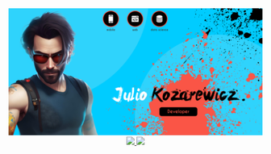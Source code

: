<img src="0_utils/banner.png">
<div align="center" style="width: 100%;">
  <a href="https://github.com/juliokozarewicz">
    <img height="207px" src="https://github-readme-stats.vercel.app/api/?username=juliokozarewicz&theme=tokyonight&count_private=true&show_icons=true"/>
  </a>
  <a href="https://github.com/juliokozarewicz">
    <img height="207px" src="https://github-readme-stats.vercel.app/api/top-langs/?username=juliokozarewicz&layout=compact&langs_count=7&theme=tokyonight"/>
  </a>
</div>
